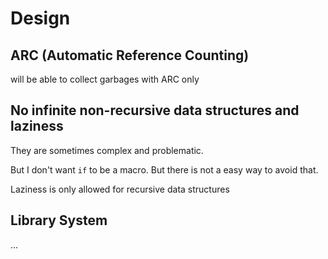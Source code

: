 # Design

## ARC (Automatic Reference Counting)

will be able to collect garbages with ARC only

## No infinite non-recursive data structures and laziness

They are sometimes complex and problematic.

But I don't want `if` to be a macro. But there is not a easy way to avoid that.

Laziness is only allowed for recursive data structures

## Library System

...
